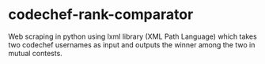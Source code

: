 # codechef-rank-comparator
Web scraping in python using lxml library (XML Path Language) which takes two codechef usernames as input and outputs the winner among the two in mutual contests.
